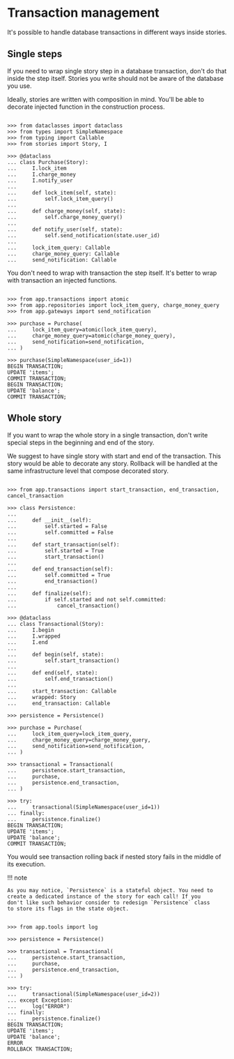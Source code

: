 # Transaction management

It's possible to handle database transactions in different ways inside stories.

## Single steps

If you need to wrap single story step in a database transaction, don't do that
inside the step itself. Stories you write should not be aware of the database
you use.

Ideally, stories are written with composition in mind. You'll be able to
decorate injected function in the construction process.

```pycon

>>> from dataclasses import dataclass
>>> from types import SimpleNamespace
>>> from typing import Callable
>>> from stories import Story, I

>>> @dataclass
... class Purchase(Story):
...     I.lock_item
...     I.charge_money
...     I.notify_user
...
...     def lock_item(self, state):
...         self.lock_item_query()
...
...     def charge_money(self, state):
...         self.charge_money_query()
...
...     def notify_user(self, state):
...         self.send_notification(state.user_id)
...
...     lock_item_query: Callable
...     charge_money_query: Callable
...     send_notification: Callable

```

You don't need to wrap with transaction the step itself. It's better to wrap
with transaction an injected functions.

```pycon

>>> from app.transactions import atomic
>>> from app.repositories import lock_item_query, charge_money_query
>>> from app.gateways import send_notification

>>> purchase = Purchase(
...     lock_item_query=atomic(lock_item_query),
...     charge_money_query=atomic(charge_money_query),
...     send_notification=send_notification,
... )

>>> purchase(SimpleNamespace(user_id=1))
BEGIN TRANSACTION;
UPDATE 'items';
COMMIT TRANSACTION;
BEGIN TRANSACTION;
UPDATE 'balance';
COMMIT TRANSACTION;

```

## Whole story

If you want to wrap the whole story in a single transaction, don't write special
steps in the beginning and end of the story.

We suggest to have single story with start and end of the transaction. This
story would be able to decorate any story. Rollback will be handled at the same
infrastructure level that compose decorated story.

```pycon

>>> from app.transactions import start_transaction, end_transaction, cancel_transaction

>>> class Persistence:
...
...     def __init__(self):
...         self.started = False
...         self.committed = False
...
...     def start_transaction(self):
...         self.started = True
...         start_transaction()
...
...     def end_transaction(self):
...         self.committed = True
...         end_transaction()
...
...     def finalize(self):
...         if self.started and not self.committed:
...             cancel_transaction()

>>> @dataclass
... class Transactional(Story):
...     I.begin
...     I.wrapped
...     I.end
...
...     def begin(self, state):
...         self.start_transaction()
...
...     def end(self, state):
...         self.end_transaction()
...
...     start_transaction: Callable
...     wrapped: Story
...     end_transaction: Callable

>>> persistence = Persistence()

>>> purchase = Purchase(
...     lock_item_query=lock_item_query,
...     charge_money_query=charge_money_query,
...     send_notification=send_notification,
... )

>>> transactional = Transactional(
...     persistence.start_transaction,
...     purchase,
...     persistence.end_transaction,
... )

>>> try:
...     transactional(SimpleNamespace(user_id=1))
... finally:
...     persistence.finalize()
BEGIN TRANSACTION;
UPDATE 'items';
UPDATE 'balance';
COMMIT TRANSACTION;

```

You would see transaction rolling back if nested story fails in the middle of
its execution.

!!! note

    As you may notice, `Persistence` is a stateful object. You need to
    create a dedicated instance of the story for each call! If you
    don't like such behavior consider to redesign `Persistence` class
    to store its flags in the state object.

```pycon

>>> from app.tools import log

>>> persistence = Persistence()

>>> transactional = Transactional(
...     persistence.start_transaction,
...     purchase,
...     persistence.end_transaction,
... )

>>> try:
...     transactional(SimpleNamespace(user_id=2))
... except Exception:
...     log("ERROR")
... finally:
...     persistence.finalize()
BEGIN TRANSACTION;
UPDATE 'items';
UPDATE 'balance';
ERROR
ROLLBACK TRANSACTION;

```
